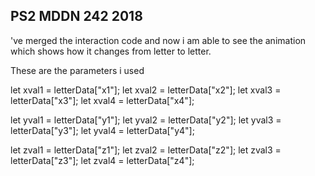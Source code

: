 ## PS2 MDDN 242 2018

've merged the interaction code and now i am able to see the animation which shows how it changes from letter to letter.

These are the parameters i used

let xval1 = letterData["x1"];
let xval2 = letterData["x2"];
let xval3 = letterData["x3"];
let xval4 = letterData["x4"];

let yval1 = letterData["y1"];
let yval2 = letterData["y2"];
let yval3 = letterData["y3"];
let yval4 = letterData["y4"];

let zval1 = letterData["z1"];
let zval2 = letterData["z2"];
let zval3 = letterData["z3"];
let zval4 = letterData["z4"];